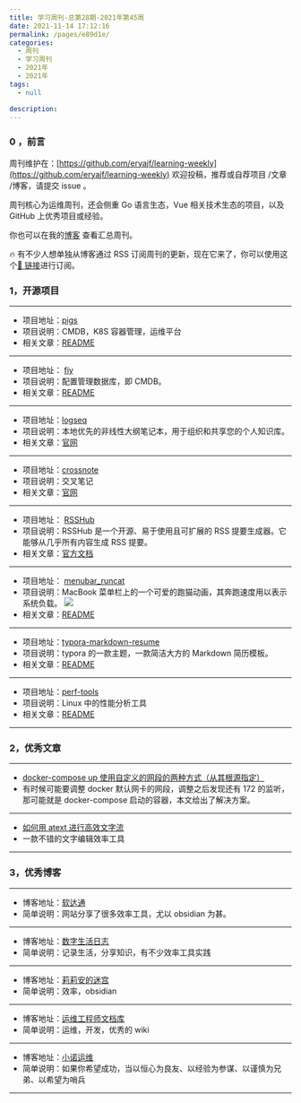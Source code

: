 ```yaml
---
title: 学习周刊-总第28期-2021年第45周
date: 2021-11-14 17:12:16
permalink: /pages/e89d1e/
categories:
  - 周刊
  - 学习周刊
  - 2021年
  - 2021年
tags:
  - null

description:
---
```


### 0 ，前言

周刊维护在：[https://github.com/eryajf/learning-weekly](https://github.com/eryajf/learning-weekly) 欢迎投稿，推荐或自荐项目 /文章 /博客，请提交 issue 。

周刊核心为运维周刊，还会侧重 Go 语言生态，Vue 相关技术生态的项目，以及 GitHub 上优秀项目或经验。

你也可以在我的[博客](https://wiki.eryajf.net/learning-weekly/) 查看汇总周刊。

🔥 有不少人想单独从博客通过 RSS 订阅周刊的更新，现在它来了，你可以使用这个[🔗 链接](https://wiki.eryajf.net/learning-weekly.xml)进行订阅。

### **1，开源项目**

---

- 项目地址：[pigs](https://github.com/small-flying-pigs/pigs)
- 项目说明：CMDB，K8S 容器管理，运维平台
- 相关文章：[README](https://github.com/small-flying-pigs/pigs/blob/master/README.md)

---

- 项目地址： [fiy](https://github.com/lanyulei/fiy)
- 项目说明：配置管理数据库，即 CMDB。
- 相关文章：[README](https://github.com/lanyulei/fiy/blob/master/README.md)

---

- 项目地址：[logseq](https://github.com/logseq/logseq)
- 项目说明：本地优先的非线性大纲笔记本，用于组织和共享您的个人知识库。
- 相关文章：[官网](https://logseq.com/)

---

- 项目地址：[crossnote](https://github.com/0xGG/crossnote)
- 项目说明：交叉笔记
- 相关文章：[官网](https://crossnote.app/)

---

- 项目地址： [RSSHub](https://github.com/DIYgod/RSSHub)
- 项目说明：RSSHub 是一个开源、易于使用且可扩展的 RSS 提要生成器。它能够从几乎所有内容生成 RSS 提要。
- 相关文章：[官方文档](https://docs.rsshub.app/)

---

- 项目地址： [menubar_runcat](https://github.com/Kyome22/menubar_runcat)
- 项目说明：MacBook 菜单栏上的一个可爱的跑猫动画，其奔跑速度用以表示系统负载。
  ![](http://t.eryajf.net/imgs/2021/11/02585b519054c3bc.gif)
- 相关文章：[README](https://github.com/Kyome22/menubar_runcat/blob/master/README.md)

---

- 项目地址：[typora-markdown-resume](https://github.com/CodingDocs/typora-markdown-resume)
- 项目说明：typora 的一款主题，一款简洁大方的 Markdown 简历模板。
- 相关文章：[README](https://github.com/CodingDocs/typora-markdown-resume/blob/master/README.md)

---

- 项目地址：[perf-tools](https://github.com/brendangregg/perf-tools)
- 项目说明：Linux 中的性能分析工具
- 相关文章：[README](https://github.com/brendangregg/perf-tools/blob/master/README.md)

---

### 2，优秀文章

---

- [docker-compose up 使用自定义的网段的两种方式（从其根源指定）](https://www.cnblogs.com/lemon-le/p/10531449.html)
- 有时候可能要调整 docker 默认网卡的网段，调整之后发现还有 172 的监听，那可能就是 docker-compose 启动的容器，本文给出了解决方案。

---

- [如何用 atext 进行高效文字流](https://www.jianshu.com/p/a9b9590d8c25)
- 一款不错的文字编辑效率工具

---

### **3，优秀博客**

---

- 博客地址：[软达通](https://cyddgh.github.io/)
- 简单说明：网站分享了很多效率工具，尤以 obsidian 为甚。

---

- 博客地址：[数字生活日志](https://mirtle.cn/)
- 简单说明：记录生活，分享知识，有不少效率工具实践

---

- 博客地址：[莉莉安的迷宫](https://lillian-who.github.io/)
- 简单说明：效率，obsidian

---

- 博客地址：[运维工程师文档库](https://www.ezops.cn/)
- 简单说明：运维，开发，优秀的 wiki

---

- 博客地址：[小诺运维](https://opstand.gitee.io/)
- 简单说明：如果你希望成功，当以恒心为良友、以经验为参谋、以谨慎为兄弟、以希望为哨兵

---
